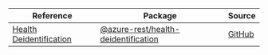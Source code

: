 | Reference | Package | Source |
|---|---|---|
|[Health Deidentification](health-deidentification-rest-readme.md)|[@azure-rest/health-deidentification](https://www.npmjs.com/package/@azure-rest/health-deidentification)|[GitHub](https://github.com/Azure/azure-sdk-for-js/blob/main/sdk/healthdataaiservices/health-deidentification-rest)|
